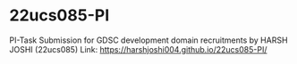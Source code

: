 # 22ucs085-PI
PI-Task Submission for GDSC development domain recruitments by HARSH JOSHI (22ucs085)
Link: https://harshjoshi004.github.io/22ucs085-PI/
